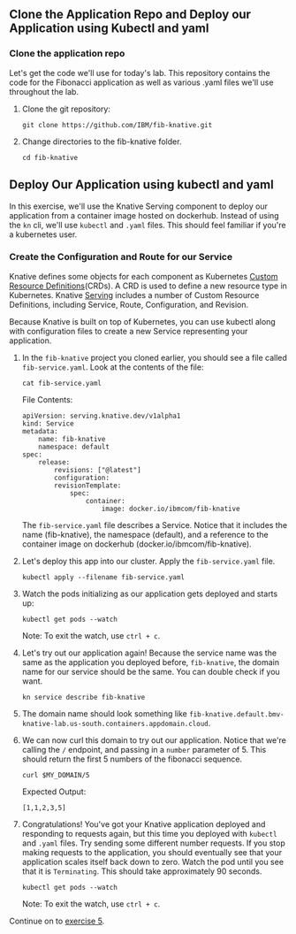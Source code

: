 ## Clone the Application Repo and Deploy our Application using Kubectl and yaml

### Clone the application repo
Let's get the code we'll use for today's lab. This repository contains the code for the Fibonacci application as well as various .yaml files we'll use throughout the lab.

1. Clone the git repository:

    ```
    git clone https://github.com/IBM/fib-knative.git
    ```

2. Change directories to the fib-knative folder.

    ```
    cd fib-knative
    ```

## Deploy Our Application using kubectl and yaml
In this exercise, we'll use the Knative Serving component to deploy our application from a container image hosted on dockerhub. Instead of using the `kn` cli, we'll use `kubectl` and `.yaml` files. This should feel familiar if you're a kubernetes user.

### Create the Configuration and Route for our Service
Knative defines some objects for each component as Kubernetes [Custom Resource Definitions](https://kubernetes.io/docs/concepts/extend-kubernetes/api-extension/custom-resources)(CRDs). A CRD is used to define a new resource type in Kubernetes. Knative [Serving](https://github.com/knative/docs/tree/master/docs/serving#serving-resources) includes a number of Custom Resource Definitions, including Service, Route, Configuration, and Revision.

Because Knative is built on top of Kubernetes, you can use kubectl along with configuration files to create a new Service representing your application.

1. In the `fib-knative` project you cloned earlier, you should see a file called `fib-service.yaml`. Look at the contents of the file:

    ```
    cat fib-service.yaml
    ```

    File Contents:
    ```
    apiVersion: serving.knative.dev/v1alpha1
    kind: Service
    metadata:
        name: fib-knative
        namespace: default
    spec:
        release:
            revisions: ["@latest"]
            configuration:
            revisionTemplate:
                spec:
                    container:
                        image: docker.io/ibmcom/fib-knative
    ```

    The `fib-service.yaml` file describes a Service. Notice that it includes the name (fib-knative), the namespace (default), and a reference to the container image on dockerhub (docker.io/ibmcom/fib-knative). 
    
2. Let's deploy this app into our cluster. Apply the `fib-service.yaml` file.

    ```
    kubectl apply --filename fib-service.yaml
    ```

3. Watch the pods initializing as our application gets deployed and starts up:

    ```
    kubectl get pods --watch
    ```

    Note: To exit the watch, use `ctrl + c`.

4. Let's try out our application again! Because the service name was the same as the application you deployed before, `fib-knative`, the domain name for our service should be the same. You can double check if you want.

    ```
    kn service describe fib-knative
    ```

5. The domain name should look something like `fib-knative.default.bmv-knative-lab.us-south.containers.appdomain.cloud`.

6. We can now curl this domain to try out our application. Notice that we're calling the `/` endpoint, and passing in a `number` parameter of 5. This should return the first 5 numbers of the fibonacci sequence.

    ```
    curl $MY_DOMAIN/5
    ```

    Expected Output:
    ```
    [1,1,2,3,5]
    ```

7. Congratulations! You've got your Knative application deployed and responding to requests again, but this time you deployed with `kubectl` and `.yaml` files. Try sending some different number requests. If you stop making requests to the application, you should eventually see that your application scales itself back down to zero. Watch the pod until you see that it is `Terminating`. This should take approximately 90 seconds.

    ```
    kubectl get pods --watch
    ```

    Note: To exit the watch, use `ctrl + c`.

Continue on to [exercise 5](../exercise-5/README.md).
